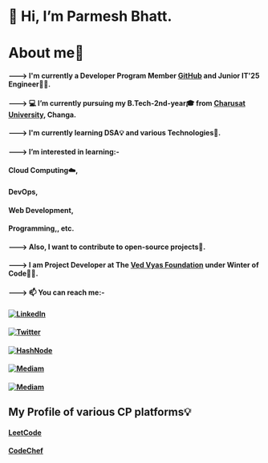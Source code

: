 # 👋 Hi, I’m Parmesh Bhatt.
#                About me🚀
   #### ---> I'm currently a Developer Program Member [GitHub](http://github.com/Parmesh119) and Junior IT'25 Engineer👨‍🎓.
   #### ---> 💻 I’m currently pursuing my B.Tech-2nd-year🎓 from [Charusat University](https://www.charusat.ac.in/), Changa.
   #### ---> I'm currently learning DSA💡 and various Technologies📌.
   #### ---> I’m interested in learning:- 
   ####                        Cloud Computing☁️, 
   ####                        DevOps, 
   ####                        Web Development,
   ####                        Programming,, etc. 
   #### ---> Also, I want to contribute to open-source projects📌.
   #### ---> I am Project Developer at The [Ved Vyas Foundation](https://github.com/gita) under Winter of Code🧑‍💻.
   
   #### ---> 📫 You can reach me:- 
 
   #### <a href="https://www.linkedin.com/in/parmesh-bhatt119/" target="_blank"><img src="https://img.shields.io/badge/-LinkedIn-%233781da" alt="LinkedIn"/></a>
   #### <a href="https://twitter.com/Parmesh_119" target="_blank"><img src="https://img.shields.io/badge/-Twitter-%231DA1F2" alt="Twitter" /></a> 
   #### <a href="https://hashnode.com/@Prmes119" target="_blank"><img src="https://img.shields.io/badge/-hashnode-%231DA1F2" alt="HashNode" /></a>
   #### <a href="https://medium.com/@21it009" target="_blank"><img src="https://img.shields.io/badge/-mediam-%231DA1F2" alt="Mediam" /></a>
   #### <a href="mailto:parmeshb90@gmail.com" target="_blank"><img src="https://img.shields.io/badge/-Gmail-%231DA1F2" alt="Mediam" /></a>
   
##             My Profile of various CP platforms💡

   #### [LeetCode](https://leetcode.com/21it009/)
   #### [CodeChef](https://www.codechef.com/users/parmesh_119)
      
      
